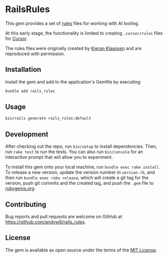 # RailsRules

This gem provides a set of [rules](https://docs.cursor.com/context/rules) files for working with AI tooling.

At this early stage, the functionality is limited to creating `.cursor/rules` files for [Cursor](https://www.cursor.com).

The rules files were originally created by [Kieran Klaassen](https://github.com/kieranklaassen) and are reproduced with permission.

## Installation

Install the gem and add to the application's Gemfile by executing:

```bash
bundle add rails_rules
```

## Usage

```bash
bin/rails generate rails_rules:default
```

## Development

After checking out the repo, run `bin/setup` to install dependencies. Then, run `rake test` to run the tests. You can also run `bin/console` for an interactive prompt that will allow you to experiment.

To install this gem onto your local machine, run `bundle exec rake install`. To release a new version, update the version number in `version.rb`, and then run `bundle exec rake release`, which will create a git tag for the version, push git commits and the created tag, and push the `.gem` file to [rubygems.org](https://rubygems.org).

## Contributing

Bug reports and pull requests are welcome on GitHub at https://github.com/andyw8/rails_rules.

## License

The gem is available as open source under the terms of the [MIT License](https://opensource.org/licenses/MIT).
